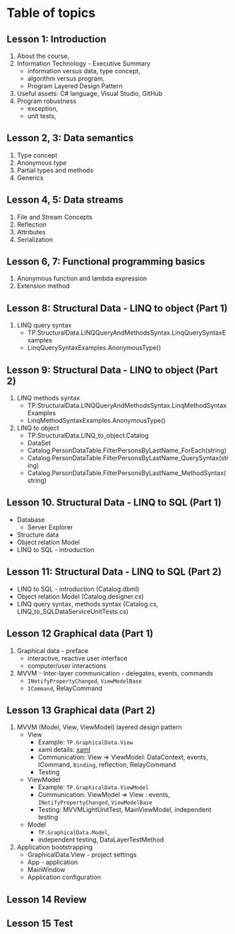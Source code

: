 # Table of topics

## Lesson 1: Introduction

1. About the course,
2. Information Technology - Executive Summary
   - information versus data, type concept,
   - algorithm versus program,
   - Program Layered Design Pattern
3. Useful assets: C# language, Visual Studio, GitHub
4. Program robustness
   - exception,
   - unit tests,

## Lesson 2, 3: Data semantics

1. Type concept
1. Anonymous type
1. Partial types and methods
1. Generics

## Lesson 4, 5: Data streams

1. File and Stream Concepts
1. Reflection
1. Attributes
1. Serialization

## Lesson 6, 7: Functional programming basics

1. Anonymous function and lambda expression
1. Extension method

## Lesson 8: Structural Data - LINQ to object (Part 1)

1. LINQ query syntax
   - TP.StructuralData.LINQQueryAndMethodsSyntax.LinqQuerySyntaxExamples
   - LinqQuerySyntaxExamples.AnonymousType()

## Lesson 9: Structural Data - LINQ to object (Part 2)

1. LINQ methods syntax
   - TP.StructuralData.LINQQueryAndMethodsSyntax.LinqMethodSyntaxExamples
   - LinqMethodSyntaxExamples.AnonymousType()
1. LINQ to object
   - TP.StructuralData.LINQ_to_object.Catalog
   - DataSet
   - Catalog.PersonDataTable.FilterPersonsByLastName_ForEach(string)
   - Catalog.PersonDataTable.FilterPersonsByLastName_QuerySyntax(string)
   - Catalog.PersonDataTable.FilterPersonsByLastName_MethodSyntax(string)

## Lesson 10. Structural Data - LINQ to SQL (Part 1)

- Database
  - Server Explorer
- Structure data
- Object relation Model
- LINQ to SQL - introduction

## Lesson 11: Structural Data - LINQ to SQL (Part 2)

- LINQ to SQL - introduction (Catalog.dbml)
- Object relation Model (Catalog.designer.cs)
- LINQ query syntax, methods syntax (Catalog.cs, LINQ_to_SQLDataServiceUnitTests.cs)

## Lesson 12 Graphical data (Part 1)

1. Graphical data - preface
   - interactive, reactive user interface
   - computer/user interactions
2. MVVM - Inter-layer communication - delegates, events, commands
   - `INotifyPropertyChanged`, `ViewModelBase`
   - `ICommand`, RelayCommand

## Lesson 13 Graphical data (Part 2)

1. MVVM (Model, View, ViewModel) layered design pattern
   - View
     - Example: `TP.GraphicalData.View`
     - xaml details: [xaml](https://docs.microsoft.com/dotnet/framework/xaml-services/)
     - Communication: View => ViewModel: DataContext, events, ICommand, `Binding`, reflection, RelayCommand
     - Testing
   - ViewModel
     - Example: `TP.GraphicalData.ViewModel`
     - Communication: ViewModel => View : events, `INotifyPropertyChanged`, `ViewModelBase`
     - Testing: MVVMLightUnitTest, MainViewModel, independent testing
   - Model
     - `TP.GraphicalData.Model`,
     - independent testing, DataLayerTestMethod
2. Application bootstrapping
   - GraphicalData.View - project settings
   - App - application
   - MainWindow
   - Application configuration

## Lesson 14 Review

## Lesson 15 Test
